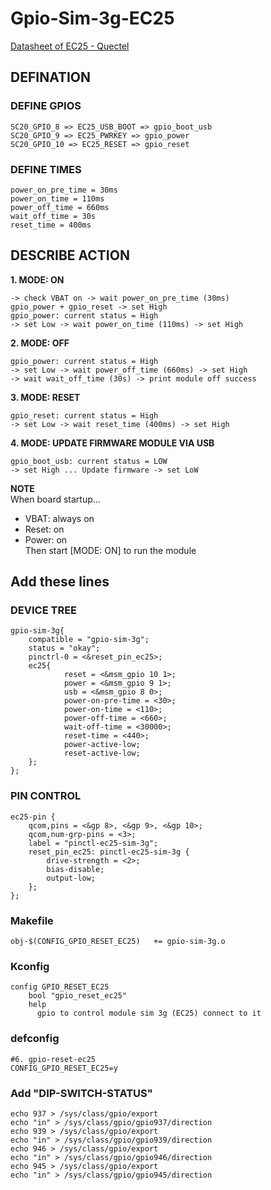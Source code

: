 # Gpio-Sim-3g-EC25

[Datasheet of EC25 - Quectel](https://www.quectel.com/UploadImage/Downlad/Quectel_EC25_Hardware_Design_V1.3.pdf)

## DEFINATION

### DEFINE GPIOS

```
SC20_GPIO_8 => EC25_USB_BOOT => gpio_boot_usb
SC20_GPIO_9 => EC25_PWRKEY => gpio_power
SC20_GPIO_10 => EC25_RESET => gpio_reset
```

### DEFINE TIMES

```
power_on_pre_time = 30ms
power_on_time = 110ms
power_off_time = 660ms
wait_off_time = 30s
reset_time = 400ms
```

## DESCRIBE ACTION
<b> 1. MODE: ON </b>
```
-> check VBAT on -> wait power_on_pre_time (30ms)
gpio_power + gpio_reset -> set High
gpio_power: current status = High
-> set Low -> wait power_on_time (110ms) -> set High
```

<b> 2. MODE: OFF </b>
```
gpio_power: current status = High
-> set Low -> wait power_off_time (660ms) -> set High
-> wait wait_off_time (30s) -> print module off success
```

<b> 3. MODE: RESET </b>
```
gpio_reset: current status = High
-> set Low -> wait reset_time (400ms) -> set High
```

<b> 4. MODE: UPDATE FIRMWARE MODULE VIA USB </b>
```
gpio_boot_usb: current status = LOW
-> set High ... Update firmware -> set LoW
```

<b>NOTE</b><br>
When board startup...<br>
* VBAT: always on
* Reset: on
* Power: on
<br>Then start [MODE: ON] to run the module


## Add these lines

### DEVICE TREE

```
gpio-sim-3g{
    compatible = "gpio-sim-3g";
    status = "okay";
    pinctrl-0 = <&reset_pin_ec25>;
    ec25{
            reset = <&msm_gpio 10 1>;
            power = <&msm_gpio 9 1>;
            usb = <&msm_gpio 8 0>;
            power-on-pre-time = <30>;
            power-on-time = <110>;
            power-off-time = <660>;
            wait-off-time = <30000>;
            reset-time = <440>;
            power-active-low;
            reset-active-low;
    };
};
```

### PIN CONTROL

```
ec25-pin {
    qcom,pins = <&gp 8>, <&gp 9>, <&gp 10>;
    qcom,num-grp-pins = <3>;
    label = "pinctl-ec25-sim-3g";
    reset_pin_ec25: pinctl-ec25-sim-3g {
        drive-strength = <2>;
        bias-disable;
        output-low;
    };
};
```

### Makefile

```
obj-$(CONFIG_GPIO_RESET_EC25)   += gpio-sim-3g.o
```

### Kconfig

```
config GPIO_RESET_EC25
	bool "gpio_reset_ec25"
	help
	  gpio to control module sim 3g (EC25) connect to it
```


### defconfig

```
#6. gpio-reset-ec25
CONFIG_GPIO_RESET_EC25=y
```

### Add "DIP-SWITCH-STATUS"

```
echo 937 > /sys/class/gpio/export
echo "in" > /sys/class/gpio/gpio937/direction
echo 939 > /sys/class/gpio/export
echo "in" > /sys/class/gpio/gpio939/direction
echo 946 > /sys/class/gpio/export
echo "in" > /sys/class/gpio/gpio946/direction
echo 945 > /sys/class/gpio/export
echo "in" > /sys/class/gpio/gpio945/direction
```
